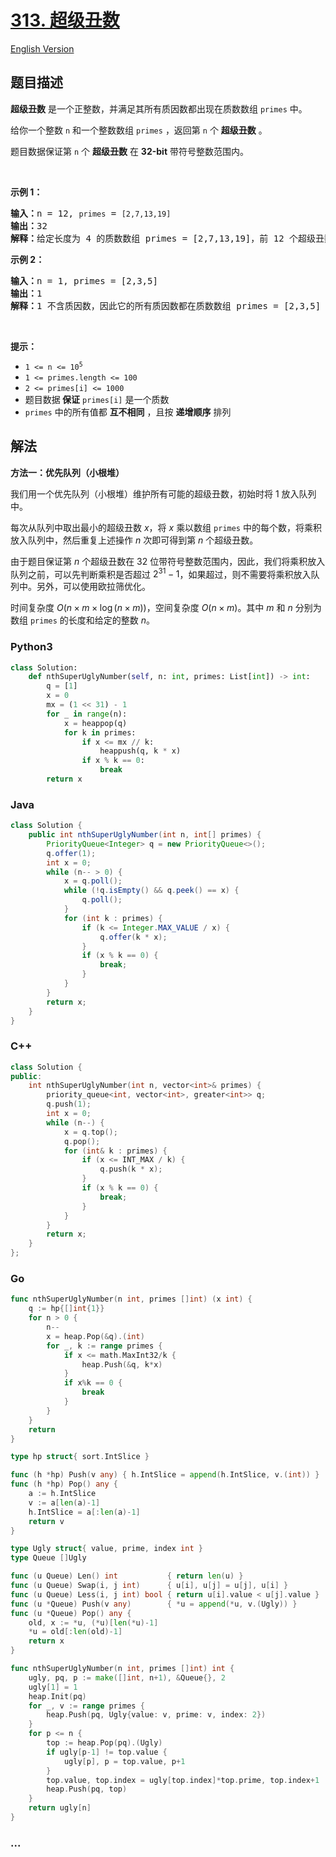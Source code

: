 # [313. 超级丑数](https://leetcode.cn/problems/super-ugly-number)

[English Version](/solution/0300-0399/0313.Super%20Ugly%20Number/README_EN.md)

## 题目描述

<!-- 这里写题目描述 -->

<p><strong>超级丑数</strong> 是一个正整数，并满足其所有质因数都出现在质数数组 <code>primes</code> 中。</p>

<p>给你一个整数 <code>n</code> 和一个整数数组 <code>primes</code> ，返回第 <code>n</code> 个 <strong>超级丑数</strong> 。</p>

<p>题目数据保证第 <code>n</code> 个 <strong>超级丑数</strong> 在 <strong>32-bit</strong> 带符号整数范围内。</p>

<p>&nbsp;</p>

<p><strong>示例 1：</strong></p>

<pre>
<strong>输入：</strong>n = 12, <code>primes</code> = <code>[2,7,13,19]</code>
<strong>输出：</strong>32 
<strong>解释：</strong>给定长度为 4 的质数数组 primes = [2,7,13,19]，前 12 个超级丑数序列为：[1,2,4,7,8,13,14,16,19,26,28,32] 。</pre>

<p><strong>示例 2：</strong></p>

<pre>
<strong>输入：</strong>n = 1, primes = [2,3,5]
<strong>输出：</strong>1
<strong>解释：</strong>1 不含质因数，因此它的所有质因数都在质数数组 primes = [2,3,5] 中。
</pre>

&nbsp;

<div class="top-view__1vxA">
<div class="original__bRMd">
<div>
<p><strong>提示：</strong></p>

<ul>
	<li><code>1 &lt;= n &lt;= 10<sup>5</sup></code></li>
	<li><code>1 &lt;= primes.length &lt;= 100</code></li>
	<li><code>2 &lt;= primes[i] &lt;= 1000</code></li>
	<li>题目数据<strong> 保证</strong> <code>primes[i]</code> 是一个质数</li>
	<li><code>primes</code> 中的所有值都 <strong>互不相同</strong> ，且按 <strong>递增顺序</strong> 排列</li>
</ul>
</div>
</div>
</div>

## 解法

<!-- 这里可写通用的实现逻辑 -->

**方法一：优先队列（小根堆）**

我们用一个优先队列（小根堆）维护所有可能的超级丑数，初始时将 $1$ 放入队列中。

每次从队列中取出最小的超级丑数 $x$，将 $x$ 乘以数组 `primes` 中的每个数，将乘积放入队列中，然后重复上述操作 $n$ 次即可得到第 $n$ 个超级丑数。

由于题目保证第 $n$ 个超级丑数在 $32$ 位带符号整数范围内，因此，我们将乘积放入队列之前，可以先判断乘积是否超过 $2^{31} - 1$，如果超过，则不需要将乘积放入队列中。另外，可以使用欧拉筛优化。

时间复杂度 $O(n \times m \times \log (n \times m))$，空间复杂度 $O(n \times m)$。其中 $m$ 和 $n$ 分别为数组 `primes` 的长度和给定的整数 $n$。

<!-- tabs:start -->

### **Python3**

<!-- 这里可写当前语言的特殊实现逻辑 -->

```python
class Solution:
    def nthSuperUglyNumber(self, n: int, primes: List[int]) -> int:
        q = [1]
        x = 0
        mx = (1 << 31) - 1
        for _ in range(n):
            x = heappop(q)
            for k in primes:
                if x <= mx // k:
                    heappush(q, k * x)
                if x % k == 0:
                    break
        return x
```

### **Java**

<!-- 这里可写当前语言的特殊实现逻辑 -->

```java
class Solution {
    public int nthSuperUglyNumber(int n, int[] primes) {
        PriorityQueue<Integer> q = new PriorityQueue<>();
        q.offer(1);
        int x = 0;
        while (n-- > 0) {
            x = q.poll();
            while (!q.isEmpty() && q.peek() == x) {
                q.poll();
            }
            for (int k : primes) {
                if (k <= Integer.MAX_VALUE / x) {
                    q.offer(k * x);
                }
                if (x % k == 0) {
                    break;
                }
            }
        }
        return x;
    }
}
```

### **C++**

```cpp
class Solution {
public:
    int nthSuperUglyNumber(int n, vector<int>& primes) {
        priority_queue<int, vector<int>, greater<int>> q;
        q.push(1);
        int x = 0;
        while (n--) {
            x = q.top();
            q.pop();
            for (int& k : primes) {
                if (x <= INT_MAX / k) {
                    q.push(k * x);
                }
                if (x % k == 0) {
                    break;
                }
            }
        }
        return x;
    }
};
```

### **Go**

```go
func nthSuperUglyNumber(n int, primes []int) (x int) {
	q := hp{[]int{1}}
	for n > 0 {
		n--
		x = heap.Pop(&q).(int)
		for _, k := range primes {
			if x <= math.MaxInt32/k {
				heap.Push(&q, k*x)
			}
			if x%k == 0 {
				break
			}
		}
	}
	return
}

type hp struct{ sort.IntSlice }

func (h *hp) Push(v any) { h.IntSlice = append(h.IntSlice, v.(int)) }
func (h *hp) Pop() any {
	a := h.IntSlice
	v := a[len(a)-1]
	h.IntSlice = a[:len(a)-1]
	return v
}
```

```go
type Ugly struct{ value, prime, index int }
type Queue []Ugly

func (u Queue) Len() int           { return len(u) }
func (u Queue) Swap(i, j int)      { u[i], u[j] = u[j], u[i] }
func (u Queue) Less(i, j int) bool { return u[i].value < u[j].value }
func (u *Queue) Push(v any)        { *u = append(*u, v.(Ugly)) }
func (u *Queue) Pop() any {
	old, x := *u, (*u)[len(*u)-1]
	*u = old[:len(old)-1]
	return x
}

func nthSuperUglyNumber(n int, primes []int) int {
	ugly, pq, p := make([]int, n+1), &Queue{}, 2
	ugly[1] = 1
	heap.Init(pq)
	for _, v := range primes {
		heap.Push(pq, Ugly{value: v, prime: v, index: 2})
	}
	for p <= n {
		top := heap.Pop(pq).(Ugly)
		if ugly[p-1] != top.value {
			ugly[p], p = top.value, p+1
		}
		top.value, top.index = ugly[top.index]*top.prime, top.index+1
		heap.Push(pq, top)
	}
	return ugly[n]
}
```

### **...**

```

```

<!-- tabs:end -->
